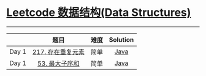 # [Leetcode 数据结构(Data Structures)](https://leetcode-cn.com/study-plan/data-structures/?progress=7sch90s)

-------------------

|       |   题目     |    难度     |          Solution          |   
|    :-----     |    :----:    |  :----:      |     :----:        |   
|   Day 1       | [217. 存在重复元素](https://leetcode-cn.com/problems/contains-duplicate/) | 简单 | [Java](./Day01_Array_217.java) |  
|   Day 1       | [53. 最大子序和](https://leetcode-cn.com/problems/maximum-subarray/) | 简单 | [Java](Day01_Array_551.java) |

